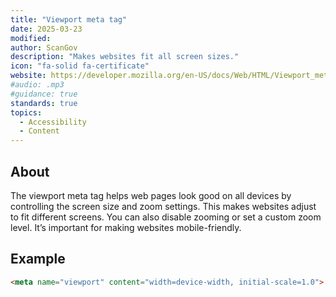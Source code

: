 ```yaml
---
title: "Viewport meta tag"
date: 2025-03-23
modified: 
author: ScanGov
description: "Makes websites fit all screen sizes."
icon: "fa-solid fa-certificate"
website: https://developer.mozilla.org/en-US/docs/Web/HTML/Viewport_meta_tag
#audio: .mp3
#guidance: true
standards: true
topics:
  - Accessibility
  - Content
---
```


## About

The viewport meta tag helps web pages look good on all devices by controlling the screen size and zoom settings. This makes websites adjust to fit different screens. You can also disable zooming or set a custom zoom level. It’s important for making websites mobile-friendly.

## Example

```html
<meta name="viewport" content="width=device-width, initial-scale=1.0">
```
